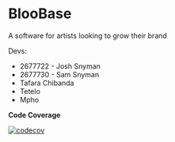 # BlooBase
A software for artists looking to grow their brand

Devs:
- 2677722 - Josh Snyman
- 2677730 - Sam Snyman
- Tafara Chibanda
- Tetelo
- Mpho

**Code Coverage**

[![codecov](https://codecov.io/gh/BlooBase/BlooBase/branch/Josh/graph/badge.svg?token=9N1S0VGR81)](https://codecov.io/gh/BlooBase/BlooBase)
